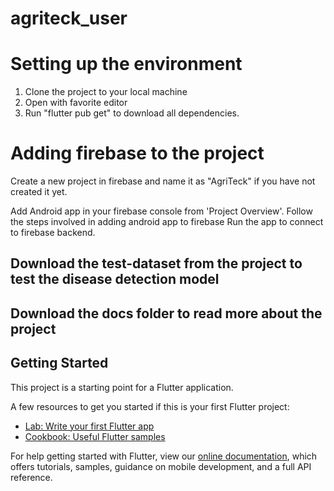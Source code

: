 # agriteck_user

# Setting up the environment

1. Clone the project to your local machine
2. Open with favorite editor
3. Run "flutter pub get" to download all dependencies.


# Adding firebase to the project
Create a new project in firebase and name it as "AgriTeck" if you have not created it yet.

Add Android app in your firebase console from 'Project Overview'.
Follow the steps involved in adding android app to firebase 
Run the app to connect to firebase backend.



## Download the test-dataset from the project to test the disease detection model

## Download the docs folder to read more about the project

## Getting Started

This project is a starting point for a Flutter application.

A few resources to get you started if this is your first Flutter project:

- [Lab: Write your first Flutter app](https://flutter.dev/docs/get-started/codelab)
- [Cookbook: Useful Flutter samples](https://flutter.dev/docs/cookbook)

For help getting started with Flutter, view our
[online documentation](https://flutter.dev/docs), which offers tutorials,
samples, guidance on mobile development, and a full API reference.
